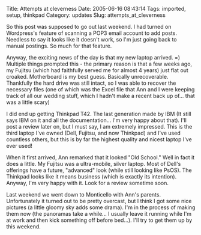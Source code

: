 Title: Attempts at cleverness
Date: 2005-06-16 08:43:14
Tags: imported, setup, thinkpad
Category: updates
Slug: attempts_at_cleverness

So this post was supposed to go out last weekend.  I had turned on Wordpress's feature of scanning a POP3 email account  to add posts.  Needless to say it looks like it doesn't work, so I'm just going back to manual postings.  So much for that feature.

Anyway, the exciting news of the day is that my new laptop arrived. =) Multiple things prompted this - the primary reason is that a few weeks ago, my Fujitsu (which had faithfully served me for almost 4 years) just
flat out croaked.  Motherboard is my best guess.  Basically unrecoverable.  Thankfully the hard drive was still intact, so I was able to recover the necessary files (one of which was the Excel file that Ann and I were keeping track of all our wedding stuff, which I hadn't make a recent back up of... that was a little scary)

I did end up getting Thinkpad T42.  The last generation made by IBM (It still says IBM on it and all the documentation... I'm very happy about that).  I'll post a review later on, but I must say, I am extremely
impressed.  This is the third laptop I've owned (Dell, Fujitsu, and now Thinkpad) and I've used countless others, but this is by far the highest quality and nicest laptop I've ever used!

When it first arrived, Ann remarked that it looked "Old School."  Well in fact it does a little.  My Fujitsu was a ultra-mobile, silver laptop.  Most of Dell's offerings have a future, "advanced" look (while still looking like PsOS).  The Thinkpad looks like it means business (which is exactly its intention).  Anyway, I'm very happy with it.  Look for a review sometime soon.

Last weekend we went down to Monticello with Ann's parents.  Unfortunately it turned out to be pretty overcast, but I think I got some nice pictures (a little gloomy sky adds some drama).  I'm in the process of making them now (the panoramas take a while... I usually leave it running while I'm at work and then kick something off before bed...).  I'll try to get them up by this weekend.
